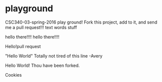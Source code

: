 # playground
CSC340-03-spring-2016 play ground!
Fork this project, add to it, and send me a pull request!!!
text words stuff

hello there!!!!
hello there!!!!

Hello!pull request

"Hello World" Totally not tired of this line -Avery

Hello World! Thou have been forked.


Cookies

